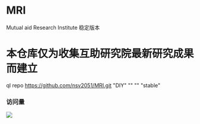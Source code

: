 # MRI
Mutual aid Research Institute   稳定版本
# 本仓库仅为收集互助研究院最新研究成果而建立
  ql repo https://github.com/nsv2051/MRI.git "DIY" "" "" "stable"
  
### 访问量

![](http://profile-counter.glitch.me/MRI/count.svg)

